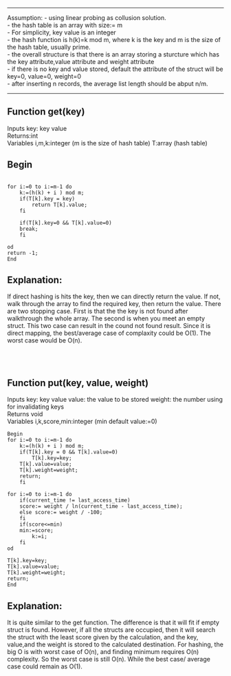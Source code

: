 **********************************************************************
Assumption: - using linear probing as collusion solution.
            <br>
	    - the hash table is an array with size:= m
	    <br>
	    - For simplicity, key value is an integer 
	    <br>
	    - the hash function is h(k)=k mod m, where k is the key and m is the size of the hash table, usually prime. 
	    <br>
	    - the overall structure is that there is an array storing a sturcture which has the key attribute,value attribute and weight attribute
	    <br>
            - if there is no key and value stored, default the attribute of the struct will be key=0, value=0, weight=0
	    <br>
	    - after inserting n records, the average list length should be abput n/m.
*******************************************************************		


Function get(key)
---------------
Inputs key: key value
<br>
Returns:int
<br>
Variables  i,m,k:integer (m is the size of hash table) T:array (hash table)

Begin
--------------------
```

for i:=0 to i:=m-1 do
    k:=(h(k) + i ) mod m;
    if(T[k].key = key) 
        return T[k].value;
    fi

    if(T[k].key=0 && T[k].value=0)
    break;
    fi

od
return -1;
End
```

Explanation: 
-----------------------------------------------
If direct hashing is hits the key, then we can directly return the value. If not, walk through the array to find the required key, 
then return the value. There are two stopping case. First is that the the key is not found after walkthrough the whole array. 
The second is when you meet an empty struct. This two case can result in the cound not found result.
Since it is direct mapping, the best/average case of complaxity could be O(1). The worst case would be O(n).

<br>
<br>



Function put(key, value, weight) 
-----------------
Inputs key: key value value: the value to be stored weight: the number using for invalidating keys
<br>
Returns void
<br>
Variables i,k,score,min:integer (min default value:=0)
```
Begin
for i:=0 to i:=m-1 do
    k:=(h(k) + i ) mod m;
    if(T[k].key = 0 && T[k].value=0) 
        T[k].key=key;
	T[k].value=value;
	T[k].weight=weight;
	return;
    fi

for i:=0 to i:=m-1 do
    if(current_time != last_access_time) 
	score:= weight / ln(current_time - last_access_time);
    else score:= weight / -100;    
    fi
    if(score<=min)
	min:=score;
        k:=i;
    fi
od

T[k].key=key;
T[k].value=value;
T[k].weight=weight;
return;
End
```
    
Explanation:
------------------------
It is quite similar to the get function. The difference is that it will fit if empty struct is found. 
However, if all the structs are occupied, then it will search the struct with the least score given by the calculation,
and the key, value,and the weight is stored to the calculated destination. For hashing, the big O is with worst case of O(n), 
and finding minimum requires O(n) complexity. So the worst case is still O(n). While the best case/ average case could remain as O(1).      




